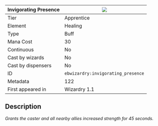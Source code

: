 | Invigorating Presence |![](https://github.com/Electroblob77/Wizardry/blob/1.12.2/src/main/resources/assets/ebwizardry/textures/spells/ebwizardry:invigorating_presence.png)|
|---|---|
| Tier | Apprentice |
| Element | Healing |
| Type | Buff |
| Mana Cost | 30 |
| Continuous | No |
| Cast by wizards | No |
| Cast by dispensers | No |
| ID | `ebwizardry:invigorating_presence` |
| Metadata | 122 |
| First appeared in | Wizardry 1.1 |
## Description
_Grants the caster and all nearby allies increased strength for 45 seconds._